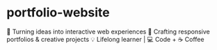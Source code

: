 # portfolio-website
🚀 Turning ideas into interactive web experiences   🎨 Crafting responsive portfolios &amp; creative projects   💡 Lifelong learner | 💻 Code + ☕ Coffee
